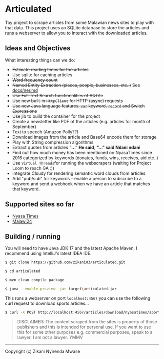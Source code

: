 Articulated
===

Toy project to scrape articles from some Malawian news sites to play with that data.
This project uses an SQLite database to store the articles and runs a webserver to
allow you to interact with the downloaded articles.

## Ideas and Objectives

What interesting things can we do:

- ~~Estimate reading times for the articles~~
- ~~Use sqlite for caching articles~~
- ~~Word frequency count~~
- ~~Named Entity Extraction (places, people, businesses, etc..)~~ See [docs/ner.md](docs/ner.md)
- ~~Use Full Text Search functionalities of SQLite~~
- ~~Use new built-in `HttpClient` for HTTP (async) requests~~
- ~~Use new Java language features: `var` keyword, `record` and  Switch Expressions~~
- Use jib to build the container for the project
- Create a newsletter like PDF of the articles (e.g. articles for month of September)
- Text to speech (Amazon Polly??)
- Download images from the article and Base64 encode them for storage
- Play with String compression algorithms
- Extract quotes from articles **"..." He said**, **"..." said Ndani ndani**
- Find out how much money has been mentioned on NyasaTimes since 2016 categorized by keywords (donates, funds, wins, receives, aid etc..)
- Use `Virtual Threads`for running the webscrapers (waiting for Project Loom to reach GA :))
- Integrate Cloudy for rendering semantic word clouds from articles
- Add "pub/sub" for keywords - enable a person to subscribe to a keyword and send a webhook when we have an article that matches that keyword.

## Supported sites so far

- [Nyasa Times](https://www.nyasatimes.com)
- [Malawi24](https://malawi24.com)

## Building / running

You will need to have Java JDK 17 and the latest Apache Maven, I recommend using IntelliJ's latest IDEA IDE.

```sh
$ git clone https://github.com/zikani03/articulated.git

$ cd articulated

$ mvn clean compile package

$ java --enable-preview -jar target\articulated.jar 
```

This runs a webserver on port `localhost:4567` you can use the following curl request to download sports articles...

```sh
$ curl -X POST http://localhost:4567/articles/download/nyasatimes/sports?from=1&to=10
```


> DISCLAIMER: The content scraped from the sites is property of those publishers and this is intended for personal use. If you want to use this for some other purposes e.g. commercial purposes, speak to a lawyer. I am not a lawyer. YMMV  

---

Copyright (c) Zikani Nyirenda Mwase